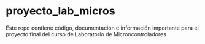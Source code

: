 # proyecto_lab_micros

Este repo contiene código, documentación e información importante para el proyecto final del curso de Laboratorio de Microncontroladores